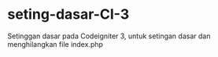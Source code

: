 # seting-dasar-CI-3
Setinggan dasar pada Codeigniter 3, untuk setingan dasar dan menghilangkan file index.php
